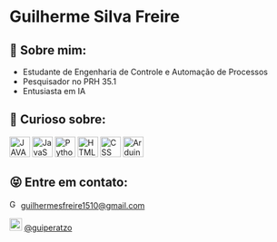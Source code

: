 # Guilherme Silva Freire

## 🫡 Sobre mim:

  - Estudante de Engenharia de Controle e Automação de Processos
  - Pesquisador no PRH 35.1
  - Entusiasta em IA

## 🤔 Curioso sobre:

  <div>
    <img height="36" src="https://cdn.svgporn.com/logos/java.svg" alt="JAVA logo">
    <img height="36" src="https://cdn.svgporn.com/logos/javascript.svg" alt="JavaScript logo">
    <img height="36" src="https://cdn.svgporn.com/logos/python.svg" alt="Python logo">
    <img height="36" src="https://cdn.svgporn.com/logos/html-5.svg" alt="HTML logo">
    <img height="36" src="https://cdn.svgporn.com/logos/css-3.svg" alt="CSS logo">
    <img height="36" src="https://cdn.svgporn.com/logos/arduino.svg" alt="Arduino logo">
  </div>

## 😝 Entre em contato:

  <img height="16" src="https://cdn.svgporn.com/logos/google-gmail.svg" alt="GMAIL LOGO"> [guilhermesfreire1510@gmail.com](mailto:guilhermesfreire1510@gmail.com)
  
  <img height="22" src="https://cdn.svgporn.com/logos/instagram-icon.svg" alt="INSTAGRAM LOGO"> [@guiperatzo](https://www.instagram.com/gui.s.freire/)
  
